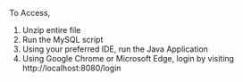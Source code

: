 To Access,
1. Unzip entire file
2. Run the MySQL script
3. Using your preferred IDE, run the Java Application
4. Using Google Chrome or Microsoft Edge, login by visiting http://localhost:8080/login
